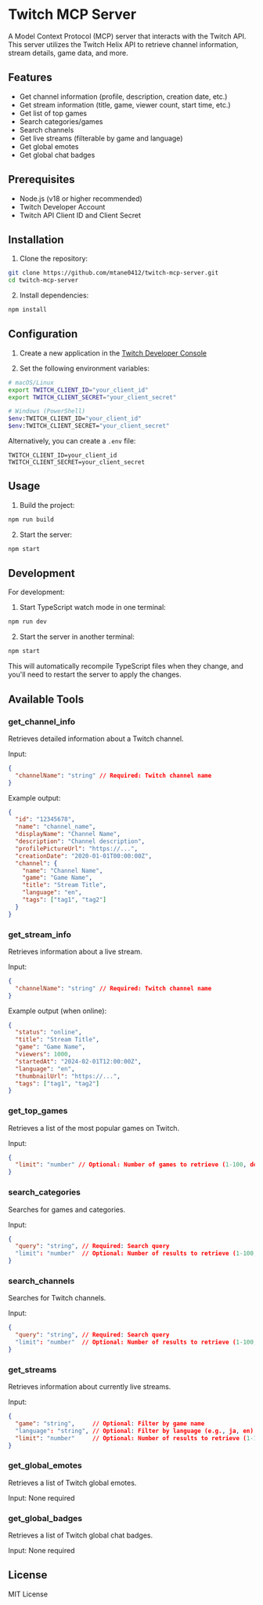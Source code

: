 # Twitch MCP Server

A Model Context Protocol (MCP) server that interacts with the Twitch API. This server utilizes the Twitch Helix API to retrieve channel information, stream details, game data, and more.

## Features

- Get channel information (profile, description, creation date, etc.)
- Get stream information (title, game, viewer count, start time, etc.)
- Get list of top games
- Search categories/games
- Search channels
- Get live streams (filterable by game and language)
- Get global emotes
- Get global chat badges

## Prerequisites

- Node.js (v18 or higher recommended)
- Twitch Developer Account
- Twitch API Client ID and Client Secret

## Installation

1. Clone the repository:
```bash
git clone https://github.com/mtane0412/twitch-mcp-server.git
cd twitch-mcp-server
```

2. Install dependencies:
```bash
npm install
```

## Configuration

1. Create a new application in the [Twitch Developer Console](https://dev.twitch.tv/console)

2. Set the following environment variables:

```bash
# macOS/Linux
export TWITCH_CLIENT_ID="your_client_id"
export TWITCH_CLIENT_SECRET="your_client_secret"

# Windows (PowerShell)
$env:TWITCH_CLIENT_ID="your_client_id"
$env:TWITCH_CLIENT_SECRET="your_client_secret"
```

Alternatively, you can create a `.env` file:

```env
TWITCH_CLIENT_ID=your_client_id
TWITCH_CLIENT_SECRET=your_client_secret
```

## Usage

1. Build the project:
```bash
npm run build
```

2. Start the server:
```bash
npm start
```

## Development

For development:
1. Start TypeScript watch mode in one terminal:
```bash
npm run dev
```

2. Start the server in another terminal:
```bash
npm start
```

This will automatically recompile TypeScript files when they change, and you'll need to restart the server to apply the changes.

## Available Tools

### get_channel_info
Retrieves detailed information about a Twitch channel.

Input:
```json
{
  "channelName": "string" // Required: Twitch channel name
}
```

Example output:
```json
{
  "id": "12345678",
  "name": "channel_name",
  "displayName": "Channel Name",
  "description": "Channel description",
  "profilePictureUrl": "https://...",
  "creationDate": "2020-01-01T00:00:00Z",
  "channel": {
    "name": "Channel Name",
    "game": "Game Name",
    "title": "Stream Title",
    "language": "en",
    "tags": ["tag1", "tag2"]
  }
}
```

### get_stream_info
Retrieves information about a live stream.

Input:
```json
{
  "channelName": "string" // Required: Twitch channel name
}
```

Example output (when online):
```json
{
  "status": "online",
  "title": "Stream Title",
  "game": "Game Name",
  "viewers": 1000,
  "startedAt": "2024-02-01T12:00:00Z",
  "language": "en",
  "thumbnailUrl": "https://...",
  "tags": ["tag1", "tag2"]
}
```

### get_top_games
Retrieves a list of the most popular games on Twitch.

Input:
```json
{
  "limit": "number" // Optional: Number of games to retrieve (1-100, default: 20)
}
```

### search_categories
Searches for games and categories.

Input:
```json
{
  "query": "string", // Required: Search query
  "limit": "number"  // Optional: Number of results to retrieve (1-100, default: 20)
}
```

### search_channels
Searches for Twitch channels.

Input:
```json
{
  "query": "string", // Required: Search query
  "limit": "number"  // Optional: Number of results to retrieve (1-100, default: 20)
}
```

### get_streams
Retrieves information about currently live streams.

Input:
```json
{
  "game": "string",     // Optional: Filter by game name
  "language": "string", // Optional: Filter by language (e.g., ja, en)
  "limit": "number"     // Optional: Number of results to retrieve (1-100, default: 20)
}
```

### get_global_emotes
Retrieves a list of Twitch global emotes.

Input: None required

### get_global_badges
Retrieves a list of Twitch global chat badges.

Input: None required

## License

MIT License